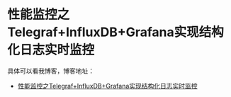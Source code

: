 # 性能监控之Telegraf+InfluxDB+Grafana实现结构化日志实时监控

具体可以看我博客，博客地址： 
-  [性能监控之Telegraf+InfluxDB+Grafana实现结构化日志实时监控](https://zuozewei.blog.csdn.net/article/details/102584480)